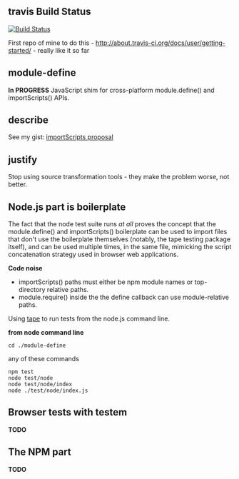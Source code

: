 travis Build Status
-------------------

[![Build Status](https://travis-ci.org/dfkaye/module-define.png)](https://travis-ci.org/dfkaye/module-define)

First repo of mine to do this - http://about.travis-ci.org/docs/user/getting-started/ - really like it so far

module-define
-------------

__In PROGRESS__ JavaScript shim for cross-platform module.define() and importScripts() APIs.

describe
--------

See my gist: [importScripts proposal](https://gist.github.com/dfkaye/5356885)

justify
-------

Stop using source transformation tools - they make the problem worse, not better.

Node.js part is boilerplate
---------------------------

The fact that the node test suite runs *at all* proves the concept that the 
module.define() and importScripts() boilerplate can be used to import files that 
don't use the boilerplate themselves (notably, the tape testing package itself), 
and can be used multiple times, in the same file, mimicking the script 
concatenation strategy used in browser web applications.

__Code noise__

- importScripts() paths must either be npm module names or top-directory relative paths.
- module.require() inside the the define callback can use module-relative paths.

Using [tape](https://github.com/substack/tape) to run tests from the node.js 
command line.

__from node command line__

    cd ./module-define
    
  any of these commands
    
    npm test
    node test/node
    node test/node/index
    node ./test/node/index.js

Browser tests with testem
-------------------------

__TODO__


The NPM part
------------

__TODO__